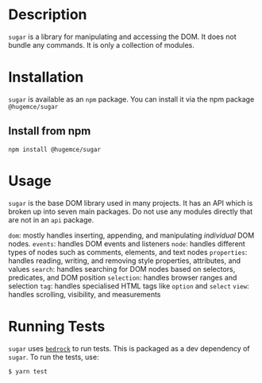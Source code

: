# Description

`sugar` is a library for manipulating and accessing the DOM. It does not bundle any commands. It is only a collection of modules.

# Installation

`sugar` is available as an `npm` package. You can install it via the npm package `@hugemce/sugar`

## Install from npm

`npm install @hugemce/sugar`

# Usage

`sugar` is the base DOM library used in many projects. It has an API which is broken up into seven main packages. Do not use any modules directly that are not in an `api` package.

`dom`: mostly handles inserting, appending, and manipulating *individual* DOM nodes.
`events`: handles DOM events and listeners
`node`: handles different types of nodes such as comments, elements, and text nodes
`properties`: handles reading, writing, and removing style properties, attributes, and values
`search`: handles searching for DOM nodes based on selectors, predicates, and DOM position
`selection`: handles browser ranges and selection
`tag`: handles specialised HTML tags like `option` and `select`
`view`: handles scrolling, visibility, and measurements

# Running Tests

`sugar` uses [`bedrock`](https://www.npmjs.com/package/@hugemce/bedrock) to run tests. This is packaged as a dev dependency of `sugar`. To run the tests, use:

`$ yarn test`
